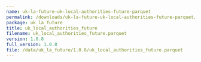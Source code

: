 ```yaml
---
name: uk-la-future-uk-local-authorities-future-parquet
permalink: /downloads/uk-la-future-uk-local-authorities-future-parquet/1_0_8
package: uk_la_future
title: uk_local_authorities_future
filename: uk_local_authorities_future.parquet
version: 1.0.8
full_version: 1.0.8
file: /data/uk_la_future/1.0.8/uk_local_authorities_future.parquet
---
```

